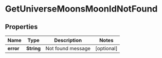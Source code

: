 
# GetUniverseMoonsMoonIdNotFound

## Properties
Name | Type | Description | Notes
------------ | ------------- | ------------- | -------------
**error** | **String** | Not found message |  [optional]



